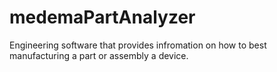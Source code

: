 # medemaPartAnalyzer
Engineering software that provides infromation on how to best manufacturing a part or assembly a device.
